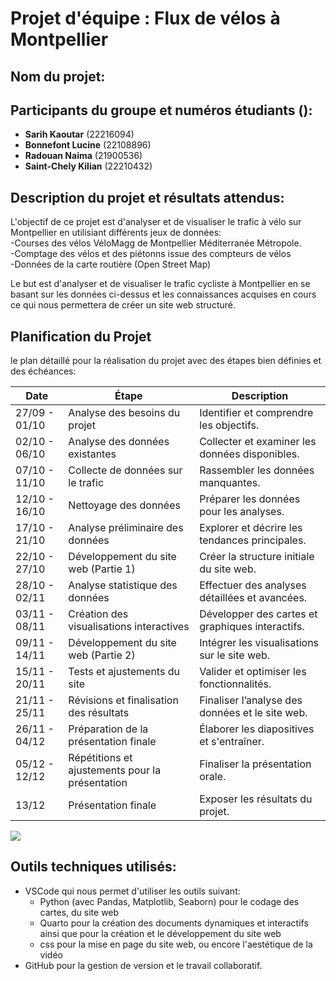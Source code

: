 # Projet d'équipe : Flux de vélos à Montpellier

## Nom du projet: 

## Participants du groupe et numéros étudiants ():

- **Sarih Kaoutar** (22216094)
- **Bonnefont Lucine** (22108896)
- **Radouan Naima** (21900536)
- **Saint-Chely Kilian** (22210432)

## Description du projet et résultats attendus:
L'objectif de ce projet est d'analyser et de visualiser le trafic à vélo sur Montpellier en utilisiant différents jeux de données:  
-Courses des vélos VéloMagg de Montpellier Méditerranée Métropole.  
-Comptage des vélos et des piétonns issue des compteurs de vélos  
-Données de la carte routière (Open Street Map)  

Le but est d'analyser et de visualiser le trafic cycliste à Montpellier en se basant sur les données ci-dessus et les connaissances acquises en cours ce qui nous permettera de créer un site web structuré.

## Planification du Projet

le plan détaillé pour la réalisation du projet avec des étapes bien définies et des échéances:



| Date         | Étape                                        | Description                                      |
|--------------|----------------------------------------------|--------------------------------------------------|
| 27/09 - 01/10 | Analyse des besoins du projet                | Identifier et comprendre les objectifs.          |
| 02/10 - 06/10 | Analyse des données existantes              | Collecter et examiner les données disponibles.                 |
| 07/10 - 11/10 | Collecte de données sur le trafic           | Rassembler les données manquantes.                |
| 12/10 - 16/10 | Nettoyage des données                       | Préparer les données pour les analyses.           |
| 17/10 - 21/10 | Analyse préliminaire des données            | Explorer et décrire les tendances principales.    |
| 22/10 - 27/10 | Développement du site web (Partie 1)        | Créer la structure initiale du site web.          |
| 28/10 - 02/11 | Analyse statistique des données             | Effectuer des analyses détaillées et avancées.    |
| 03/11 - 08/11 | Création des visualisations interactives    | Développer des cartes et graphiques interactifs.  |
| 09/11 - 14/11 | Développement du site web (Partie 2)        | Intégrer les visualisations sur le site web.      |
| 15/11 - 20/11 | Tests et ajustements du site                | Valider et optimiser les fonctionnalités.         |
| 21/11 - 25/11 | Révisions et finalisation des résultats     | Finaliser l’analyse des données et le site web.   |
| 26/11 - 04/12 | Préparation de la présentation finale       | Élaborer les diapositives et s'entraîner.         |
| 05/12 - 12/12 | Répétitions et ajustements pour la présentation | Finaliser la présentation orale.              |
| 13/12        | Présentation finale                          | Exposer les résultats du projet.                  |



![](https://github.com/user-attachments/assets/f71f37da-73f8-4569-8102-3c3276ac5b03)

## Outils techniques utilisés:
- VSCode qui nous permet d'utiliser les outils suivant:
   - Python (avec Pandas, Matplotlib, Seaborn) pour le codage des cartes, du site web
   - Quarto pour la création des documents dynamiques et interactifs ainsi que pour la création et le développement du site web
   - css pour la mise en page du site web, ou encore l'aestétique de la vidéo
- GitHub pour la gestion de version et le travail collaboratif.

